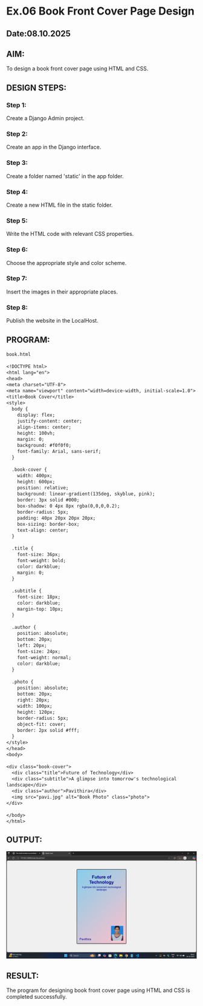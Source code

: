 # Ex.06 Book Front Cover Page Design
## Date:08.10.2025

## AIM:
To design a book front cover page using HTML and CSS.

## DESIGN STEPS:

### Step 1:
Create a Django Admin project.

### Step 2:
Create an app in the Django interface.

### Step 3:
Create a folder named 'static' in the app folder.

### Step 4:
Create a new HTML file in the static folder.

### Step 5:
Write the HTML code with relevant CSS properties.

### Step 6:
Choose the appropriate style and color scheme.

### Step 7:
Insert the images in their appropriate places.

### Step 8:
Publish the website in the LocalHost.

## PROGRAM:
```
book.html

<!DOCTYPE html>
<html lang="en">
<head>
<meta charset="UTF-8">
<meta name="viewport" content="width=device-width, initial-scale=1.0">
<title>Book Cover</title>
<style>
  body {
    display: flex;
    justify-content: center;
    align-items: center;
    height: 100vh;
    margin: 0;
    background: #f0f0f0;
    font-family: Arial, sans-serif;
  }

  .book-cover {
    width: 400px;
    height: 600px;
    position: relative;
    background: linear-gradient(135deg, skyblue, pink);
    border: 3px solid #000; 
    box-shadow: 0 4px 8px rgba(0,0,0,0.2);
    border-radius: 5px;
    padding: 40px 20px 20px 20px;
    box-sizing: border-box;
    text-align: center; 
  }

  .title {
    font-size: 36px; 
    font-weight: bold;
    color: darkblue;
    margin: 0;
  }

  .subtitle {
    font-size: 18px; 
    color: darkblue;
    margin-top: 10px;
  }

  .author {
    position: absolute;
    bottom: 20px;
    left: 20px;
    font-size: 24px;
    font-weight: normal;
    color: darkblue;
  }

  .photo {
    position: absolute;
    bottom: 20px;
    right: 20px;
    width: 100px;
    height: 120px;
    border-radius: 5px;
    object-fit: cover;
    border: 2px solid #fff;
  }
</style>
</head>
<body>

<div class="book-cover">
  <div class="title">Future of Technology</div>
  <div class="subtitle">A glimpse into tomorrow's technological landscape</div>
  <div class="author">Pavithira</div>
  <img src="pavi.jpg" alt="Book Photo" class="photo">
</div>

</body>
</html>
```

## OUTPUT:
![alt text](<Screenshot (63).png>)

## RESULT:
The program for designing book front cover page using HTML and CSS is completed successfully.
